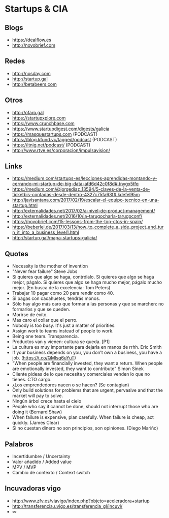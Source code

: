 Startups & CIA
===============

Blogs
----
* https://dealflow.es
* http://novobrief.com

Redes
-----
* http://nosday.com
* http://startup.gal
* http://betabeers.com

Otros
-----
* http://ofaro.gal
* https://startupxplore.com
* https://www.crunchbase.com
* https://www.startupdigest.com/digests/galicia
* https://masquestartups.com (PODCAST)
* https://blog.kfund.vc/tagged/podcast (PODCAST)
* https://itnig.net/podcast/ (PODCAST)
* http://www.rtve.es/corporacion/impulsavision/


Links
-----
* https://medium.com/startups-es/lecciones-aprendidas-montando-y-cerrando-mi-startup-de-big-data-afd6d42c0f8d#.tnygx5tfq
* https://medium.com/@jorgediaz_13594/5-claves-de-la-venta-de-ticketbis-contadas-desde-dentro-4327c75fa63f#.kdefel95m
* http://javisantana.com/2017/02/19/escalar-el-equipo-tecnico-en-una-startup.html
* http://externalidades.net/2017/02/a-nivel-de-product-management/
* http://externalidades.net/2016/10/la-tarugocharla-tarugoconf/
* https://novobrief.com/15-lessons-from-the-top-ctos-in-spain/
* https://beberlei.de/2017/03/13/how_to_complete_a_side_project_and_turn_it_into_a_business_level1.html
* http://startup.gal/mapa-startups-galicia/

Quotes
---------------
* Necessity is the mother of invention
* "Never fear failure" Steve Jobs
* Si quieres que algo se haga, contrólalo. Si quieres que algo se haga mejor, págalo. Si quieres que algo se haga mucho mejor, págalo mucho mejor. (En busca de la excelencia: Tom Peters)
* Trabajar 10 pagar como 20 para rendir como 40.
* Si pagas con cacahuetes, tendrás monos.
* Sólo hay algo más caro que formar a las personas y que se marchen: no formarlos y que se queden.
* Morirse de éxito.
* Mas caro el collar que el perro.
* Nobody is too busy. It's just a matter of priorities.
* Assign work to teams instead of people to work.
* Being one team. Transparencia.
* Productos van y vienen: cultura se queda. [P1]
* La cultura es muy importante para dejarla en manos de rrhh. Eric Smith
* If your business depends on you, you don’t own a business, you have a job. (https://t.co/QMlsq6uYuT)
* "When people are financially invested, they want a return. When people are emotionally invested, they want to contribute" Simon Sinek
* Cliente pideas de lo que necesita y comerciales venden lo que no tienes. CTO cargo.
* ¿Los emprendedores nacen o se hacen? (Se contagian)
* Only build solutions for problems that are urgent, pervasive and that the market will pay to solve.
* Ningún árbol crece hasta el cielo
* People who say it cannot be done, should not interrupt those who are doing it (Bernard Shaw)
* When failure is expensive, plan carefully. When failure is cheap, act quickly. (James Clear)
* Si no cuestan dinero no son principios, son opiniones. (Diego Mariño)

Palabros
------------------
* Incertidumbre / Uncertainty
* Valor añadido / Added value
* MPV / MVP
* Cambio de contexto / Context switch

Incuvadoras vigo
----------------
* http://www.zfv.es/viavigo/index.php?objeto=aceleradora+startup
* http://transferencia.uvigo.es/transferencia_gl/incuvi/
* ∞
